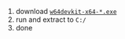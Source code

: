 1. download [`w64devkit-x64-*.exe`](https://github.com/skeeto/w64devkit/releases)
2. run and extract to `C:/`
3. done
